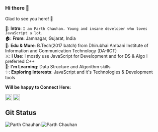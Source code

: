 ### Hi there 👋

Glad to see you here! 🤩  

📑: **Intro**: `I am Parth Chauhan. Young and insane developer who loves JavaScript a lot.`<br>
🏠: **From**: Jamnagar, Gujarat, India<br>
👩: **Edu & More**: B.Tech(2017 batch) from Dhirubhai Ambani Institute of Information and Communication Technology (DA-IICT)<br>
⚔️: **I Use**: I mostly use JavaScript for Development and for DS & Algo I preferred C++<br>
📖: **I'm Learning**: Data Structure and Algorithm skills <br>
✨: **Exploring Interests**: JavaScript and it's Technologies & Development tools <br>

**Will be happy to Connect Here:**

<a href="https://www.linkedin.com/in/parth-chauhan-984624193/">
  <img align="left" alt="Parth's Linkdein" width="22px" src="https://cdn.jsdelivr.net/npm/simple-icons@v3/icons/linkedin.svg" />
</a>

<a href="https://twitter.com/Parth_P_C">
  <img align="left" alt="Parth's Twitter" width="22px" src="https://cdn.jsdelivr.net/npm/simple-icons@3.13.0/icons/twitter.svg" />
</a> <br>


## Git Status

<img align="left" src="https://github-readme-stats.vercel.app/api/top-langs/?username=chauhanparth210&layout=compact&hide=html&theme=radical" alt="Parth Chauhan" />
<img align="left" src="https://github-readme-stats.vercel.app/api?username=chauhanparth210&show_icons=true&theme=radical" alt="Parth Chauhan" /><br>
